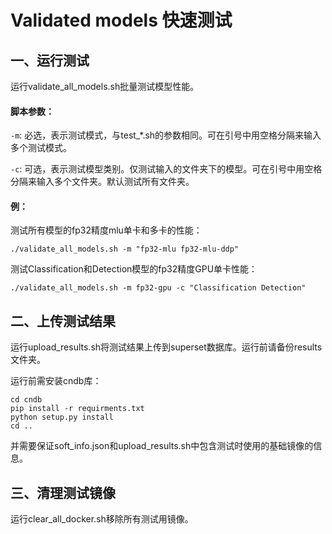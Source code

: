 # Validated models 快速测试

## 一、运行测试

运行validate_all_models.sh批量测试模型性能。

#### 脚本参数：

`-m`: 必选，表示测试模式，与test_*.sh的参数相同。可在引号中用空格分隔来输入多个测试模式。

`-c`: 可选，表示测试模型类别。仅测试输入的文件夹下的模型。可在引号中用空格分隔来输入多个文件夹。默认测试所有文件夹。

#### 例：

测试所有模型的fp32精度mlu单卡和多卡的性能：

`./validate_all_models.sh -m "fp32-mlu fp32-mlu-ddp"`

测试Classification和Detection模型的fp32精度GPU单卡性能：

`./validate_all_models.sh -m fp32-gpu -c "Classification Detection"`

## 二、上传测试结果

运行upload_results.sh将测试结果上传到superset数据库。运行前请备份results文件夹。

运行前需安装cndb库：

```shell
cd cndb
pip install -r requirments.txt
python setup.py install
cd ..
```

并需要保证soft_info.json和upload_results.sh中包含测试时使用的基础镜像的信息。

## 三、清理测试镜像

运行clear_all_docker.sh移除所有测试用镜像。